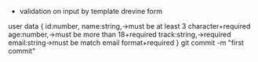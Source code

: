 - validation on input by template drevine form

user data {
id:number,
name:string,->must be at least 3 character+required
age:number,->must be more than 18+required
track:string,->required
email:string->must be match email format+required
}
git commit -m "first commit"

